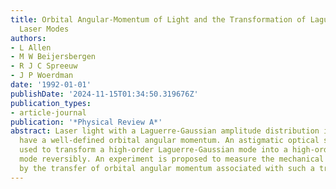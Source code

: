 ```yaml
---
title: Orbital Angular-Momentum of Light and the Transformation of Laguerre-Gaussian
  Laser Modes
authors:
- L Allen
- M W Beijersbergen
- R J C Spreeuw
- J P Woerdman
date: '1992-01-01'
publishDate: '2024-11-15T01:34:50.319676Z'
publication_types:
- article-journal
publication: '*Physical Review A*'
abstract: Laser light with a Laguerre-Gaussian amplitude distribution is found to
  have a well-defined orbital angular momentum. An astigmatic optical system may be
  used to transform a high-order Laguerre-Gaussian mode into a high-order Hermite-Gaussian
  mode reversibly. An experiment is proposed to measure the mechanical torque induced
  by the transfer of orbital angular momentum associated with such a transformation.
---
```

